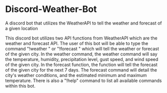 # Discord-Weather-Bot
A discord bot that utilizes the WeatherAPI to tell the weather and forecast of a given location

This discord bot utilizes two API functions from WeatherAPI which are the weather and forecast API. The user of this bot will be able to type the 
command "!weather <city>" or "!forecast <city>" which will tell the weather or forecast of the given city. In the weather command, the weather command 
will say the temperature, humidity, precipitation level, gust speed, and wind speed of the given city. In the forecast function, the function will tell 
the forecast of the given city for the next 7 days. The forecast command will detail the city's weather conditions, and the estimated minimum and maximum 
temperature. There is also a "!help" command to list all available commands within this bot.
